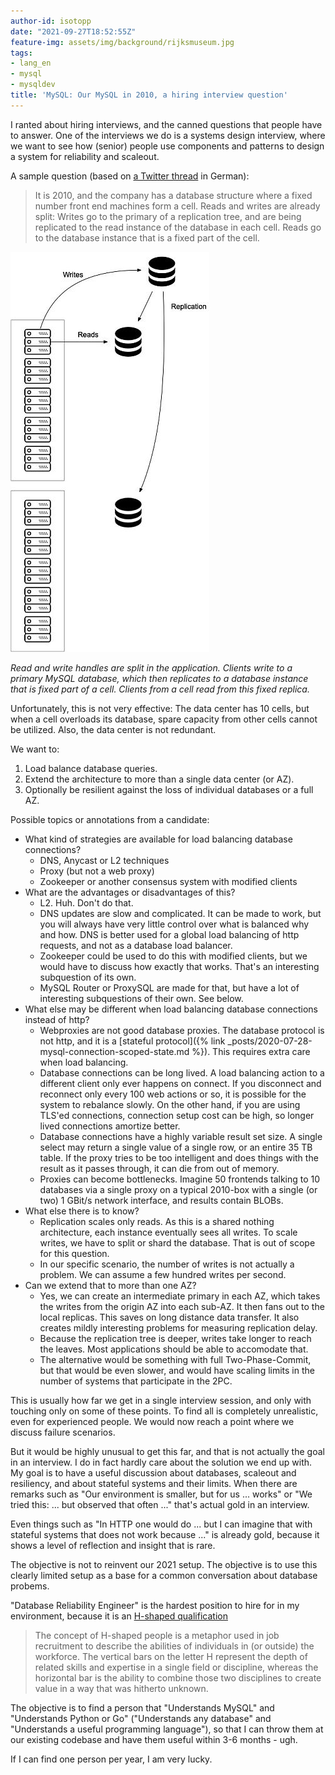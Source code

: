 ```yaml
---
author-id: isotopp
date: "2021-09-27T18:52:55Z"
feature-img: assets/img/background/rijksmuseum.jpg
tags:
- lang_en
- mysql
- mysqldev
title: 'MySQL: Our MySQL in 2010, a hiring interview question'
---
```


I ranted about hiring interviews, and the canned questions that people have to answer.
One of the interviews we do is a systems design interview, where we want to see how (senior) people use components and patterns to design a system for reliability and scaleout.

A sample question (based on [a Twitter thread](https://twitter.com/isotopp/status/1442443978985586691) in German):

> It is 2010, and the company has a database structure where a fixed number front end machines form a cell.
> Reads and writes are already split:
> Writes go to the primary of a replication tree, and are being replicated to the read instance of the database in each cell.
> Reads go to the database instance that is a fixed part of the cell.

![](/uploads/2021/09/mysql-2010-1.jpg)

*Read and write handles are split in the application. Clients write to a primary MySQL database, which then replicates to a database instance that is fixed part of a cell. Clients from a cell read from this fixed replica.*

Unfortunately, this is not very effective:
The data center has 10 cells, but when a cell overloads its database, spare capacity from other cells cannot be utilized.
Also, the data center is not redundant.

We want to:

1. Load balance database queries.
2. Extend the architecture to more than a single data center (or AZ).
3. Optionally be resilient against the loss of individual databases or a full AZ.

Possible topics or annotations from a candidate:

- What kind of strategies are available for load balancing database connections?
  - DNS, Anycast or L2 techniques
  - Proxy (but not a web proxy)
  - Zookeeper or another consensus system with modified clients
- What are the advantages or disadvantages of this?
  - L2. Huh. Don't do that.
  - DNS updates are slow and complicated. It can be made to work, but you will always have very little control over what is balanced why and how. DNS is better used for a global load balancing of http requests, and not as a database load balancer.
  - Zookeeper could be used to do this with modified clients, but we would have to discuss how exactly that works. That's an interesting subquestion of its own.
  - MySQL Router or ProxySQL are made for that, but have a lot of interesting subquestions of their own. See below.
- What else may be different when load balancing database connections instead of http? 
    - Webproxies are not good database proxies. The database protocol is not http, and it is a [stateful protocol]({% link _posts/2020-07-28-mysql-connection-scoped-state.md %}). This requires extra care when load balancing.
  - Database connections can be long lived. A load balancing action to a different client only ever happens on connect. If you disconnect and reconnect only every 100 web actions or so, it is possible for the system to rebalance slowly. On the other hand, if you are using TLS'ed connections, connection setup cost can be high, so longer lived connections amortize better.
  - Database connections have a highly variable result set size. A single select may return a single value of a single row, or an entire 35 TB table. If the proxy tries to be too intelligent and does things with the result as it passes through, it can die from out of memory.
  - Proxies can become bottlenecks. Imagine 50 frontends talking to 10 databases via a single proxy on a typical 2010-box with a single (or two) 1 GBit/s network interface, and results contain BLOBs.
- What else there is to know?
  - Replication scales only reads. As this is a shared nothing architecture, each instance eventually sees all writes. To scale writes, we have to split or shard the database. That is out of scope for this question.
  - In our specific scenario, the number of writes is not actually a problem. We can assume a few hundred writes per second.
- Can we extend that to more than one AZ?
  - Yes, we can create an intermediate primary in each AZ, which takes the writes from the origin AZ into each sub-AZ. It then fans out to the local replicas. This saves on long distance data transfer. It also creates mildly interesting problems for measuring replication delay. 
  - Because the replication tree is deeper, writes take longer to reach the leaves. Most applications should be able to accomodate that.
  - The alternative would be something with full Two-Phase-Commit, but that would be even slower, and would have scaling limits in the number of systems that participate in the 2PC.

This is usually how far we get in a single interview session, and only with touching only on some of these points.
To find all is completely unrealistic, even for experienced people.
We would now reach a point where we discuss failure scenarios.

But it would be highly unusual to get this far, and that is not actually the goal in an interview.
I do in fact hardly care about the solution we end up with.
My goal is to have a useful discussion about databases, scaleout and resiliency, and about stateful systems and their limits.
When there are remarks such as "Our environment is smaller, but for us ... works" or "We tried this: ... but observed that often ..." that's actual gold in an interview.

Even things such as "In HTTP one would do ... but I can imagine that with stateful systems that does not work because ..." is already gold, because it shows a level of reflection and insight that is rare.

The objective is not to reinvent our 2021 setup. The objective is to use this clearly limited setup as a base for a common conversation about database probems.

"Database Reliability Engineer" is the hardest position to hire for in my environment, because it is an [H-shaped qualification](https://clausraasted.medium.com/t-shaped-consultants-are-great-but-heres-why-you-should-consider-being-h-shaped-instead-72fadf097da9)

> The concept of H-shaped people is a metaphor used in job recruitment to describe the abilities of individuals in (or outside) the workforce. The vertical bars on the letter H represent the depth of related skills and expertise in a single field or discipline, whereas the horizontal bar is the ability to combine those two disciplines to create value in a way that was hitherto unknown.

The objective is to find a person that "Understands MySQL" and "Understands Python or Go" ("Understands any database" and "Understands a useful programming language"), so that I can throw them at our existing codebase and have them useful within 3-6 months - ugh.

If I can find one person per year, I am very lucky.
